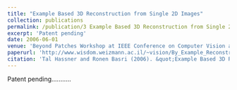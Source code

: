 ```yaml
---
title: "Example Based 3D Reconstruction from Single 2D Images"
collection: publications
permalink: /publication/3 Example Based 3D Reconstruction from Single 2D Images
excerpt: 'Patent pending'
date: 2006-06-01
venue: 'Beyond Patches Workshop at IEEE Conference on Computer Vision and Pattern Recognition (CVPR), New-York'
paperurl: 'http://www.wisdom.weizmann.ac.il/~vision/By_Example_Reconstruction/BP06_HASSNER_T.pdf'
citation: 'Tal Hassner and Ronen Basri (2006). &quot;Example Based 3D Reconstruction from Single 2D Images.&quot; <i>Beyond Patches Workshop at IEEE Conference on Computer Vision and Pattern Recognition (CVPR), New-York</i>.'
---
```

Patent pending...........
